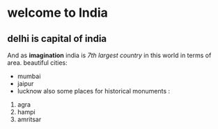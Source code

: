 # welcome to India

## delhi is capital of india

And as **imagination** india is *7th largest country* in this world in terms of area.
beautiful cities:

- mumbai
- jaipur
- lucknow
also some places for historical monuments :
1. agra
2. hampi
3. amritsar



```